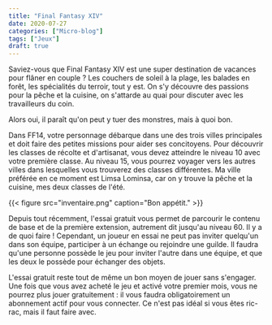 ```yaml
---
title: "Final Fantasy XIV"
date: 2020-07-27
categories: ["Micro-blog"]
tags: ["Jeux"]
draft: true
---
```


Saviez-vous que Final Fantasy XIV est une super destination de vacances pour flâner en couple ? Les couchers de soleil à la plage, les balades en forêt, les spécialités du terroir, tout y est. On s'y découvre des passions pour la pêche et la cuisine, on s'attarde au quai pour discuter avec les travailleurs du coin.

Alors oui, il paraît qu'on peut y tuer des monstres, mais à quoi bon.

<!--more-->

Dans FF14, votre personnage débarque dans une des trois villes principales et doit faire des petites missions pour aider ses concitoyens. Pour découvrir les classes de récolte et d'artisanat, vous devez atteindre le niveau 10 avec votre première classe. Au niveau 15, vous pourrez voyager vers les autres villes dans lesquelles vous trouverez des classes différentes. Ma ville préférée en ce moment est Limsa Lominsa, car on y trouve la pêche et la cuisine, mes deux classes de l'été.



{{< figure src="inventaire.png" caption="Bon appétit." >}}

Depuis tout récemment, l'essai gratuit vous permet de parcourir le contenu de base et de la première extension, autrement dit jusqu'au niveau 60. Il y a de quoi faire ! Cependant, un joueur en essai ne peut pas inviter quelqu'un dans son équipe, participer à un échange ou rejoindre une guilde. Il faudra qu'une personne possède le jeu pour inviter l'autre dans une équipe, et que les deux le possède pour échanger des objets.

L'essai gratuit reste tout de même un bon moyen de jouer sans s'engager. Une fois que vous avez acheté le jeu et activé votre premier mois, vous ne pourrez plus jouer gratuitement : il vous faudra obligatoirement un abonnement actif pour vous connecter. Ce n'est pas idéal si vous êtes ric-rac, mais il faut faire avec.
